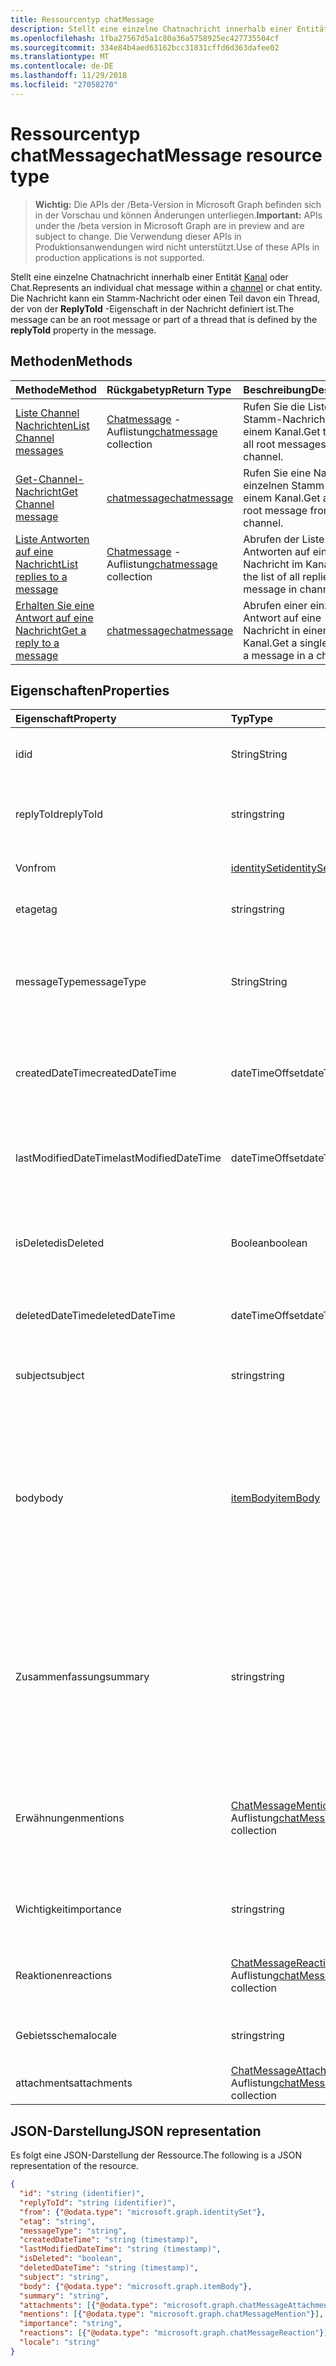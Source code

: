 ```yaml
---
title: Ressourcentyp chatMessage
description: Stellt eine einzelne Chatnachricht innerhalb einer Entität Kanal oder Chat. Die Nachricht kann ein Stamm-Nachricht oder einen Teil davon ein Thread, der von der **ReplyToId** -Eigenschaft in der Nachricht definiert ist.
ms.openlocfilehash: 1fba27567d5a1c80a36a5758925ec427735504cf
ms.sourcegitcommit: 334e84b4aed63162bcc31831cffd6d363dafee02
ms.translationtype: MT
ms.contentlocale: de-DE
ms.lasthandoff: 11/29/2018
ms.locfileid: "27058270"
---
```

# <a name="chatmessage-resource-type"></a><span data-ttu-id="34c5e-104">Ressourcentyp chatMessage</span><span class="sxs-lookup"><span data-stu-id="34c5e-104">chatMessage resource type</span></span>

> <span data-ttu-id="34c5e-105">**Wichtig:** Die APIs der /Beta-Version in Microsoft Graph befinden sich in der Vorschau und können Änderungen unterliegen.</span><span class="sxs-lookup"><span data-stu-id="34c5e-105">**Important:** APIs under the /beta version in Microsoft Graph are in preview and are subject to change.</span></span> <span data-ttu-id="34c5e-106">Die Verwendung dieser APIs in Produktionsanwendungen wird nicht unterstützt.</span><span class="sxs-lookup"><span data-stu-id="34c5e-106">Use of these APIs in production applications is not supported.</span></span>

<span data-ttu-id="34c5e-107">Stellt eine einzelne Chatnachricht innerhalb einer Entität [Kanal](channel.md) oder Chat.</span><span class="sxs-lookup"><span data-stu-id="34c5e-107">Represents an individual chat message within a [channel](channel.md) or chat entity.</span></span> <span data-ttu-id="34c5e-108">Die Nachricht kann ein Stamm-Nachricht oder einen Teil davon ein Thread, der von der **ReplyToId** -Eigenschaft in der Nachricht definiert ist.</span><span class="sxs-lookup"><span data-stu-id="34c5e-108">The message can be an root message or part of a thread that is defined by the **replyToId** property in the message.</span></span>

## <a name="methods"></a><span data-ttu-id="34c5e-109">Methoden</span><span class="sxs-lookup"><span data-stu-id="34c5e-109">Methods</span></span>

| <span data-ttu-id="34c5e-110">Methode</span><span class="sxs-lookup"><span data-stu-id="34c5e-110">Method</span></span>       | <span data-ttu-id="34c5e-111">Rückgabetyp</span><span class="sxs-lookup"><span data-stu-id="34c5e-111">Return Type</span></span>  |<span data-ttu-id="34c5e-112">Beschreibung</span><span class="sxs-lookup"><span data-stu-id="34c5e-112">Description</span></span>|
|:---------------|:--------|:----------|
|[<span data-ttu-id="34c5e-113">Liste Channel Nachrichten</span><span class="sxs-lookup"><span data-stu-id="34c5e-113">List Channel messages</span></span>](../api/channel-list-messages.md) | <span data-ttu-id="34c5e-114">[Chatmessage](chatmessage.md) -Auflistung</span><span class="sxs-lookup"><span data-stu-id="34c5e-114">[chatmessage](chatmessage.md) collection</span></span> | <span data-ttu-id="34c5e-115">Rufen Sie die Liste aller Stamm-Nachrichten in einem Kanal.</span><span class="sxs-lookup"><span data-stu-id="34c5e-115">Get the list of all root messages in a channel.</span></span>|
|[<span data-ttu-id="34c5e-116">Get-Channel-Nachricht</span><span class="sxs-lookup"><span data-stu-id="34c5e-116">Get Channel message</span></span>](../api/channel-get-message.md) | [<span data-ttu-id="34c5e-117">chatmessage</span><span class="sxs-lookup"><span data-stu-id="34c5e-117">chatmessage</span></span>](chatmessage.md) | <span data-ttu-id="34c5e-118">Rufen Sie eine Nachricht einzelnen Stamm aus einem Kanal.</span><span class="sxs-lookup"><span data-stu-id="34c5e-118">Get a single root message from a channel.</span></span>|
|[<span data-ttu-id="34c5e-119">Liste Antworten auf eine Nachricht</span><span class="sxs-lookup"><span data-stu-id="34c5e-119">List replies to a message</span></span>](../api/channel-list-messagereplies.md) | <span data-ttu-id="34c5e-120">[Chatmessage](chatmessage.md) -Auflistung</span><span class="sxs-lookup"><span data-stu-id="34c5e-120">[chatmessage](chatmessage.md) collection</span></span>| <span data-ttu-id="34c5e-121">Abrufen der Liste mit allen Antworten auf eine Nachricht im Kanal.</span><span class="sxs-lookup"><span data-stu-id="34c5e-121">Get the list of all replies to a message in channel.</span></span>|
|[<span data-ttu-id="34c5e-122">Erhalten Sie eine Antwort auf eine Nachricht</span><span class="sxs-lookup"><span data-stu-id="34c5e-122">Get a reply to a message</span></span>](../api/channel-get-messagereply.md) | [<span data-ttu-id="34c5e-123">chatmessage</span><span class="sxs-lookup"><span data-stu-id="34c5e-123">chatmessage</span></span>](chatmessage.md)| <span data-ttu-id="34c5e-124">Abrufen einer einzigen Antwort auf eine Nachricht in einem Kanal.</span><span class="sxs-lookup"><span data-stu-id="34c5e-124">Get a single reply to a message in a channel.</span></span>|

## <a name="properties"></a><span data-ttu-id="34c5e-125">Eigenschaften</span><span class="sxs-lookup"><span data-stu-id="34c5e-125">Properties</span></span>
| <span data-ttu-id="34c5e-126">Eigenschaft</span><span class="sxs-lookup"><span data-stu-id="34c5e-126">Property</span></span>     | <span data-ttu-id="34c5e-127">Typ</span><span class="sxs-lookup"><span data-stu-id="34c5e-127">Type</span></span>   |<span data-ttu-id="34c5e-128">Beschreibung</span><span class="sxs-lookup"><span data-stu-id="34c5e-128">Description</span></span>|
|:---------------|:--------|:----------|
|<span data-ttu-id="34c5e-129">id</span><span class="sxs-lookup"><span data-stu-id="34c5e-129">id</span></span>|<span data-ttu-id="34c5e-130">String</span><span class="sxs-lookup"><span data-stu-id="34c5e-130">String</span></span>| <span data-ttu-id="34c5e-131">Schreibgeschützt.</span><span class="sxs-lookup"><span data-stu-id="34c5e-131">Read-only.</span></span> <span data-ttu-id="34c5e-132">Eindeutige ID der Nachricht.</span><span class="sxs-lookup"><span data-stu-id="34c5e-132">Unique ID of the message.</span></span>|
|<span data-ttu-id="34c5e-133">replyToId</span><span class="sxs-lookup"><span data-stu-id="34c5e-133">replyToId</span></span>| <span data-ttu-id="34c5e-134">string</span><span class="sxs-lookup"><span data-stu-id="34c5e-134">string</span></span> | <span data-ttu-id="34c5e-135">ID der übergeordneten Nachricht/Root Nachricht des Threads</span><span class="sxs-lookup"><span data-stu-id="34c5e-135">Id of the parent message/root message of the thread</span></span> |
|<span data-ttu-id="34c5e-136">Von</span><span class="sxs-lookup"><span data-stu-id="34c5e-136">from</span></span>|[<span data-ttu-id="34c5e-137">identitySet</span><span class="sxs-lookup"><span data-stu-id="34c5e-137">identitySet</span></span>](identityset.md)| <span data-ttu-id="34c5e-138">Details des Absenders der Nachricht</span><span class="sxs-lookup"><span data-stu-id="34c5e-138">Details of the sender of the message</span></span>|
|<span data-ttu-id="34c5e-139">etag</span><span class="sxs-lookup"><span data-stu-id="34c5e-139">etag</span></span>| <span data-ttu-id="34c5e-140">string</span><span class="sxs-lookup"><span data-stu-id="34c5e-140">string</span></span> | <span data-ttu-id="34c5e-141">Versionsnummer der Nachricht</span><span class="sxs-lookup"><span data-stu-id="34c5e-141">Version number of the message</span></span> |
|<span data-ttu-id="34c5e-142">messageType</span><span class="sxs-lookup"><span data-stu-id="34c5e-142">messageType</span></span>|<span data-ttu-id="34c5e-143">String</span><span class="sxs-lookup"><span data-stu-id="34c5e-143">String</span></span>|<span data-ttu-id="34c5e-144">Der Typ der aktuellen Nachricht unterstützt Werte sind: Meldung, ChatEvent, Eingabe</span><span class="sxs-lookup"><span data-stu-id="34c5e-144">The type of message, current supported values are: message, chatEvent, Typing</span></span>|
|<span data-ttu-id="34c5e-145">createdDateTime</span><span class="sxs-lookup"><span data-stu-id="34c5e-145">createdDateTime</span></span>|<span data-ttu-id="34c5e-146">dateTimeOffset</span><span class="sxs-lookup"><span data-stu-id="34c5e-146">dateTimeOffset</span></span>|<span data-ttu-id="34c5e-147">Schreibgeschützt.</span><span class="sxs-lookup"><span data-stu-id="34c5e-147">Read only.</span></span> <span data-ttu-id="34c5e-148">Zeitstempel der Erstellung der Nachricht</span><span class="sxs-lookup"><span data-stu-id="34c5e-148">Timestamp of when the message was created</span></span>|
|<span data-ttu-id="34c5e-149">lastModifiedDateTime</span><span class="sxs-lookup"><span data-stu-id="34c5e-149">lastModifiedDateTime</span></span>|<span data-ttu-id="34c5e-150">dateTimeOffset</span><span class="sxs-lookup"><span data-stu-id="34c5e-150">dateTimeOffset</span></span>|<span data-ttu-id="34c5e-151">Schreibgeschützt.</span><span class="sxs-lookup"><span data-stu-id="34c5e-151">Read only.</span></span> <span data-ttu-id="34c5e-152">Wenn die Nachricht bearbeitet/aktualisiert wurde Zeitstempel</span><span class="sxs-lookup"><span data-stu-id="34c5e-152">Timestamp of when the message was edited/updated</span></span>|
|<span data-ttu-id="34c5e-153">isDeleted</span><span class="sxs-lookup"><span data-stu-id="34c5e-153">isDeleted</span></span>|<span data-ttu-id="34c5e-154">Boolean</span><span class="sxs-lookup"><span data-stu-id="34c5e-154">boolean</span></span>|<span data-ttu-id="34c5e-155">Darstellt, wenn eine Nachricht weiche gelöscht wurde</span><span class="sxs-lookup"><span data-stu-id="34c5e-155">Represents if a message has been soft deleted</span></span>|
|<span data-ttu-id="34c5e-156">deletedDateTime</span><span class="sxs-lookup"><span data-stu-id="34c5e-156">deletedDateTime</span></span>|<span data-ttu-id="34c5e-157">dateTimeOffset</span><span class="sxs-lookup"><span data-stu-id="34c5e-157">dateTimeOffset</span></span>|<span data-ttu-id="34c5e-158">Schreibgeschützt.</span><span class="sxs-lookup"><span data-stu-id="34c5e-158">Read only.</span></span> <span data-ttu-id="34c5e-159">Zeitstempel, an dem die Nachricht gelöscht wurde</span><span class="sxs-lookup"><span data-stu-id="34c5e-159">Timestamp at which the message was deleted</span></span> |
|<span data-ttu-id="34c5e-160">subject</span><span class="sxs-lookup"><span data-stu-id="34c5e-160">subject</span></span>|<span data-ttu-id="34c5e-161">string</span><span class="sxs-lookup"><span data-stu-id="34c5e-161">string</span></span>|<span data-ttu-id="34c5e-162">Betreffzeile der Nachricht.</span><span class="sxs-lookup"><span data-stu-id="34c5e-162">Message subject line.</span></span> <span data-ttu-id="34c5e-163">Optional</span><span class="sxs-lookup"><span data-stu-id="34c5e-163">Optional</span></span>|
|<span data-ttu-id="34c5e-164">body</span><span class="sxs-lookup"><span data-stu-id="34c5e-164">body</span></span>|[<span data-ttu-id="34c5e-165">itemBody</span><span class="sxs-lookup"><span data-stu-id="34c5e-165">itemBody</span></span>](itembody.md)|<span data-ttu-id="34c5e-166">Nur-Text/HTML-Darstellung des Inhalts der Nachricht.</span><span class="sxs-lookup"><span data-stu-id="34c5e-166">Plaintext/HTML representation of the content of the message.</span></span> <span data-ttu-id="34c5e-167">Gibt nur-Text in der Standardeinstellung kann Anwendung HTML als Teil einer Abfrage Param auswählen</span><span class="sxs-lookup"><span data-stu-id="34c5e-167">Returns plain text by default, application can choose HTML as part of a query param</span></span>|
|<span data-ttu-id="34c5e-168">Zusammenfassung</span><span class="sxs-lookup"><span data-stu-id="34c5e-168">summary</span></span>|<span data-ttu-id="34c5e-169">string</span><span class="sxs-lookup"><span data-stu-id="34c5e-169">string</span></span>|<span data-ttu-id="34c5e-170">Zusammengefassten Texts der Nachricht, die für Pushbenachrichtigungen und Übersichten oder fallen Back Ansichten verwendet werden können</span><span class="sxs-lookup"><span data-stu-id="34c5e-170">Summary text of the message that could be used for push notifications and summary views or fall back views</span></span>|
|<span data-ttu-id="34c5e-171">Erwähnungen</span><span class="sxs-lookup"><span data-stu-id="34c5e-171">mentions</span></span>|<span data-ttu-id="34c5e-172">[ChatMessageMention](chatmention.md) -Auflistung</span><span class="sxs-lookup"><span data-stu-id="34c5e-172">[chatMessageMention](chatmention.md) collection</span></span>| <span data-ttu-id="34c5e-173">Liste der Entitäten, die in der Meldung genannten.</span><span class="sxs-lookup"><span data-stu-id="34c5e-173">List of entities mentioned in the message.</span></span> <span data-ttu-id="34c5e-174">Derzeit unterstützt Benutzer, Bot, Team, DDE-Kanal</span><span class="sxs-lookup"><span data-stu-id="34c5e-174">Currently supports user, bot, team, channel</span></span>|
|<span data-ttu-id="34c5e-175">Wichtigkeit</span><span class="sxs-lookup"><span data-stu-id="34c5e-175">importance</span></span>| <span data-ttu-id="34c5e-176">string</span><span class="sxs-lookup"><span data-stu-id="34c5e-176">string</span></span> | <span data-ttu-id="34c5e-177">Die Wichtigkeit der Nachricht: Normal, hoch</span><span class="sxs-lookup"><span data-stu-id="34c5e-177">The importance of the message: Normal, High</span></span>|
|<span data-ttu-id="34c5e-178">Reaktionen</span><span class="sxs-lookup"><span data-stu-id="34c5e-178">reactions</span></span>| <span data-ttu-id="34c5e-179">[ChatMessageReaction](chatreaction.md) -Auflistung</span><span class="sxs-lookup"><span data-stu-id="34c5e-179">[chatMessageReaction](chatreaction.md) collection</span></span> | <span data-ttu-id="34c5e-180">Reaktionen für diese Nachricht (beispielsweise wie)</span><span class="sxs-lookup"><span data-stu-id="34c5e-180">Reactions for this message (for example, Like)</span></span>|
|<span data-ttu-id="34c5e-181">Gebietsschema</span><span class="sxs-lookup"><span data-stu-id="34c5e-181">locale</span></span>|<span data-ttu-id="34c5e-182">string</span><span class="sxs-lookup"><span data-stu-id="34c5e-182">string</span></span>|<span data-ttu-id="34c5e-183">Gebietsschema der Nachricht vom Client festgelegt</span><span class="sxs-lookup"><span data-stu-id="34c5e-183">Locale of the message set by the client</span></span>|
|<span data-ttu-id="34c5e-184">attachments</span><span class="sxs-lookup"><span data-stu-id="34c5e-184">attachments</span></span>|<span data-ttu-id="34c5e-185">[ChatMessageAttachment](chatattachment.md) -Auflistung</span><span class="sxs-lookup"><span data-stu-id="34c5e-185">[chatMessageAttachment](chatattachment.md) collection</span></span> |<span data-ttu-id="34c5e-186">Dateianlagen</span><span class="sxs-lookup"><span data-stu-id="34c5e-186">Attached files</span></span>|


## <a name="json-representation"></a><span data-ttu-id="34c5e-187">JSON-Darstellung</span><span class="sxs-lookup"><span data-stu-id="34c5e-187">JSON representation</span></span>

<span data-ttu-id="34c5e-188">Es folgt eine JSON-Darstellung der Ressource.</span><span class="sxs-lookup"><span data-stu-id="34c5e-188">The following is a JSON representation of the resource.</span></span>

<!-- {
  "blockType": "resource",
  "optionalProperties": [
    "isDeleted",
    "deletedDateTime",
    "attachments",
    "importance",
    "reactions",
    "mentions",
    "subject",
    "summary"
  ],
  "baseType": "microsoft.graph.entity",
  "@odata.type": "microsoft.graph.chatMessage"
}-->

```json
{
  "id": "string (identifier)",
  "replyToId": "string (identifier)",
  "from": {"@odata.type": "microsoft.graph.identitySet"},
  "etag": "string",
  "messageType": "string",
  "createdDateTime": "string (timestamp)",
  "lastModifiedDateTime": "string (timestamp)",
  "isDeleted": "boolean",
  "deletedDateTime": "string (timestamp)",
  "subject": "string",
  "body": {"@odata.type": "microsoft.graph.itemBody"},
  "summary": "string",
  "attachments": [{"@odata.type": "microsoft.graph.chatMessageAttachment"}],
  "mentions": [{"@odata.type": "microsoft.graph.chatMessageMention"}],
  "importance": "string",
  "reactions": [{"@odata.type": "microsoft.graph.chatMessageReaction"}],
  "locale": "string"
}

```

<!-- uuid: 8fcb5dbc-d5aa-4681-8e31-b001d5168d79
2015-10-25 14:57:30 UTC -->
<!-- {
  "type": "#page.annotation",
  "description": "chat message resource",
  "keywords": "",
  "section": "documentation",
  "tocPath": ""
}-->
